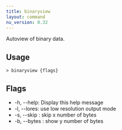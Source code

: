 ```yaml
---
title: binaryview
layout: command
nu_version: 0.32
---
```

Autoview of binary data.

## Usage
```shell
> binaryview {flags} 
 ```

## Flags
* -h, --help: Display this help message
* -l, --lores: use low resolution output mode
* -s, --skip <integer>: skip x number of bytes
* -b, --bytes <integer>: show y number of bytes

